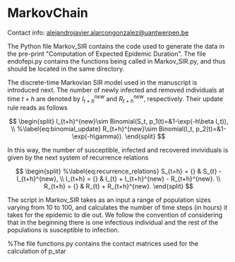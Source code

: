 # MarkovChain
Contact info: alejandrojavier.alarcongonzalez@uantwerpen.be


The Python file Markov_SIR contains the code used to generate the data in the pre-print "Computation of Expected Epidemic Duration". The file endofepi.py contains the functions being called in Markov_SIR.py, and thus should be located in the same directory.

The discrete-time Markovian SIR model used in the manuscript is introduced next. The number of newly infected and removed individuals at time $t+h$ are denoted by $I_{t+h}^{new}$ and $R_{t+h}^{new}$, respectively. 
Their update rule reads as follows


$$
\begin{split}
    I_{t+h}^{new}\sim Binomial(S_t, p_1(t)=&1-\exp(-h\beta I_t)), \\
    %\label{eq:binomial_update}
    R_{t+h}^{new}\sim Binomial(I_t, p_2(t)=&1-\exp(-h\gamma)).
\end{split}
$$


In this way, the number of susceptible, infected and recovered invividuals is given by the next system of recurrence relations 

$$
    \begin{split}
        %\label{eq:recurrence_relations}
        S_{t+h} = {} & S_{t} - I_{t+h}^{new}, \\
        I_{t+h} = {} & I_{t} + I_{t+h}^{new} - R_{t+h}^{new}. \\
        R_{t+h} = {} & R_{t} + R_{t+h}^{new}.
    \end{split}
$$

The script in Markov_SIR takes as an input a range of population sizes varying from $10$ to $100$, and calculates the number of time steps (in hours) 
it takes for the epidemic to die out. We follow the convention of considering that in the beginning there is one infectious individual  and the rest of 
the populations is susceptible to infection. 



%The file functions.py contains the contact matrices used for the calculation of p_star
